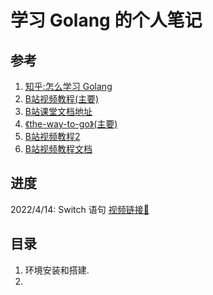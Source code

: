 # 学习 Golang 的个人笔记

## 参考

1. [知乎:怎么学习 Golang](https://www.zhihu.com/question/23486344/answer/1204644361)  
2. [B站视频教程(主要)](https://www.bilibili.com/video/BV1zR4y1t7Wj?p=7&spm_id_from=pageDriver)  
3. [B站课堂文档地址](https://golang-tech-stack.com/tutorial/golang)
4. [《the-way-to-go》(主要)](https://github.com/unknwon/the-way-to-go_ZH_CN)
5. [B站视频教程2](https://www.bilibili.com/video/BV1jJ411c7s3?p=25&spm_id_from=pageDriver)
6. [B站视频教程文档](https://github.com/rubyhan1314/Golang-100-Days/tree/master/Day01-15(Go%E8%AF%AD%E8%A8%80%E5%9F%BA%E7%A1%80))

## 进度

2022/4/14: Switch 语句 [视频链接🔗](https://www.bilibili.com/video/BV1jJ411c7s3?p=32&spm_id_from=pageDriver)

## 目录

1. 环境安装和搭建.  
2. 